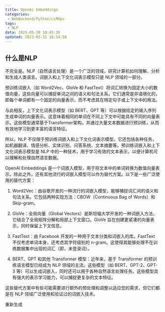 ```yaml
---
title: OpenAi Embeddings
categories:
 - WebBackend/Python/LLMOps
tags:
 - NLP
data: 2023-05-30 10:45:30
updated: 2023-05-31 16:14:58
---
```


##  什么是NLP
不完全是。NLP（自然语言处理）是一个广泛的领域，研究计算机如何理解、分析和生成人类语言。词嵌入和上下文化词表示模型只是 NLP 领域的一部分。

预训练词嵌入（如 Word2Vec、GloVe 和 FastText）将词汇转换为固定大小的数值向量，这些向量可以捕捉单词之间的语义和句法关系。它们通常是非语境化的，即每个单词都有一个固定的向量表示，而不考虑其在特定句子或上下文中的用法。

与此相反，上下文化词表示模型（如 BERT、GPT 等）可以根据给定的输入序列生成单词的向量表示。这意味着相同的单词在不同上下文中可能具有不同的向量表示。这些模型通常基于Transformer架构，并通过大量文本数据进行预训练，从而有效地学习到更丰富的语言特征。

所以，NLP 不仅限于预训练词嵌入和上下文化词表示模型。它还包括各种任务，如机器翻译、情感分析、实体识别、问答系统、文本摘要等。预训练词嵌入和上下文化词表示模型是 NLP 中的一种技术，用于学习有效的文本表示，以便计算机可以理解和处理自然语言数据。


OpenAI Embeddings 是一个词嵌入模型，用于将文本中的单词转换为数值向量表示。除此之外，还有其他流行的词嵌入模型可以作为替代方案。以下是一些广泛使用的替代方案：

1. Word2Vec：由谷歌开发的一种流行的词嵌入模型，能够捕捉词汇间的语义和句法关系。它包括两种实现方法：CBOW（Continuous Bag of Words）和Skip-gram。
    
2. GloVe：全局向量（Global Vectors）是斯坦福大学开发的一种词嵌入方法，它结合了全局矩阵分解和局部上下文窗口。GloVe 旨在创建更紧凑的向量表示，同时保留上下文信息。
    
3. FastText：由 Facebook 开发的一种用于文本分类和词嵌入的库。FastText 不仅考虑单词本身，还考虑其字符级别的 n-gram。这使得其能够处理不在训练数据集中出现的词汇（即，未登录词）。
    
4. BERT、GPT 和其他 Transformer 模型：近年来，基于 Transformer 的预训练语言模型已经成为 NLP 领域的主流。这些模型（如 BERT、GPT-2、GPT-3 等）可以生成词嵌入，同时还可以用于各种自然语言处理任务。这些模型具有强大的表示学习能力，可以捕捉更复杂的文本特征。
    

这些替代方案中有些可能需要进行额外的预处理和调整以适应您的需求，但它们都是在 NLP 领域广泛使用和验证过的词嵌入技术。

重新生成